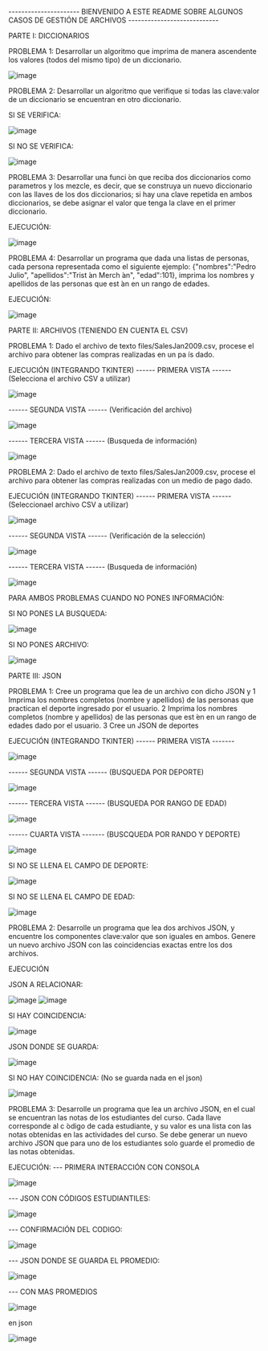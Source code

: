 ---------------------- BIENVENIDO A ESTE README SOBRE ALGUNOS CASOS DE GESTIÓN DE ARCHIVOS ----------------------------

PARTE I: DICCIONARIOS

  PROBLEMA 1: Desarrollar un algoritmo que imprima de manera ascendente los
valores (todos del mismo tipo) de un diccionario.

  ![image](https://github.com/user-attachments/assets/2573d4e7-979a-4231-aa1b-8ef039751035)

  PROBLEMA 2: Desarrollar un algoritmo que verifique si todas las clave:valor de
un diccionario se encuentran en otro diccionario.

  SI SE VERIFICA:
  
  ![image](https://github.com/user-attachments/assets/8825d972-1cca-46db-879f-64f610f2cb78)

  SI NO SE VERIFICA:
  
  ![image](https://github.com/user-attachments/assets/40f320aa-ab07-4d31-947f-46271e3f4919)

  PROBLEMA 3: Desarrollar una funci ́on que reciba dos diccionarios como parametros
y los mezcle, es decir, que se construya un nuevo diccionario con las
llaves de los dos diccionarios; si hay una clave repetida en ambos
diccionarios, se debe asignar el valor que tenga la clave en el
primer diccionario.

  EJECUCIÓN: 
  
  ![image](https://github.com/user-attachments/assets/5ce7a97d-5af2-4405-b786-9a39a964351f)

  PROBLEMA 4: Desarrollar un programa que dada una listas de personas, cada
persona representada como el siguiente ejemplo:
{"nombres":"Pedro Julio", "apellidos":"Trist ́an Merch ́an",
"edad":101}, imprima los nombres y apellidos de las personas que
est ́an en un rango de edades.

  EJECUCIÓN:
  
  ![image](https://github.com/user-attachments/assets/41f00766-bf8d-4405-956e-5deaf4261dd7)

PARTE II: ARCHIVOS (TENIENDO EN CUENTA EL CSV)

  PROBLEMA 1: Dado el archivo de texto files/SalesJan2009.csv, procese el archivo
para obtener las compras realizadas en un pa ́ıs dado.

  EJECUCIÓN (INTEGRANDO TKINTER)
  ------ PRIMERA VISTA ------ (Selecciona el archivo CSV a utilizar)
  
  ![image](https://github.com/user-attachments/assets/8a95f569-6b7e-48bf-9f92-04a05ff78ccd)
  
  ------ SEGUNDA VISTA ------ (Verificación del archivo)
  
  ![image](https://github.com/user-attachments/assets/427889e9-5bd0-4e06-8abc-98b2639ab223)
  
  ------ TERCERA VISTA ------ (Busqueda de información)
  
  ![image](https://github.com/user-attachments/assets/1ba39f24-a641-47ee-849f-e1c21cbef08a)
  

  PROBLEMA 2: Dado el archivo de texto files/SalesJan2009.csv, procese el archivo
para obtener las compras realizadas con un medio de pago dado.

  EJECUCIÓN (INTEGRANDO TKINTER)
  ------ PRIMERA VISTA ------ (Seleccionael archivo CSV a utilizar)
  
  ![image](https://github.com/user-attachments/assets/d4a76d90-99ee-4114-bdc7-2200ec5ea20d)
  
  ------ SEGUNDA VISTA ------ (Verificación de la selección)
  
  ![image](https://github.com/user-attachments/assets/dc33857d-f3cb-4bb0-8ac8-9748bf524850)
  
  ------ TERCERA VISTA ------ (Busqueda de información)
  
  ![image](https://github.com/user-attachments/assets/00f2ca88-b980-47d0-aa45-9c593d1c7b44)
  


PARA AMBOS PROBLEMAS CUANDO NO PONES INFORMACIÓN:

  SI NO PONES LA BUSQUEDA:
  
  ![image](https://github.com/user-attachments/assets/7aeee708-ecca-45be-a048-51b1efb4a684)


  SI NO PONES ARCHIVO:
  
  ![image](https://github.com/user-attachments/assets/0e1c7e3a-e7e0-4c94-87e9-edbe4adaad04)
  

PARTE III: JSON

  PROBLEMA 1: Cree un programa que lea de un archivo con dicho JSON y
1 Imprima los nombres completos (nombre y apellidos) de las personas
que practican el deporte ingresado por el usuario.
2 Imprima los nombres completos (nombre y apellidos) de las personas
que est ́en en un rango de edades dado por el usuario.
3 Cree un JSON de deportes

  EJECUCIÓN (INTEGRANDO TKINTER)
  ------ PRIMERA VISTA -------

  ![image](https://github.com/user-attachments/assets/f467440b-026f-4e5b-a432-e0f924e6aa97)

  
  ------ SEGUNDA VISTA ------ (BUSQUEDA POR DEPORTE)
  
  ![image](https://github.com/user-attachments/assets/d33e5582-45a8-4567-a6df-bed754479e19)

  
  ------ TERCERA VISTA ------ (BUSQUEDA POR RANGO DE EDAD)
  
  ![image](https://github.com/user-attachments/assets/cbbf117e-9e22-4c50-8ee9-e625de823d2e)

  ------ CUARTA VISTA ------- (BUSCQUEDA POR RANDO Y DEPORTE)

  ![image](https://github.com/user-attachments/assets/f35f6ef8-9108-44e0-bc04-06ef4bf59fe0)


  SI NO SE LLENA EL CAMPO DE DEPORTE:

  ![image](https://github.com/user-attachments/assets/ecfbf264-e2d7-4501-b237-a5e68092ce63)

  SI NO SE LLENA EL CAMPO DE EDAD:

  ![image](https://github.com/user-attachments/assets/70dad08e-603b-409d-97df-6a4627a0770e)


  PROBLEMA 2: Desarrolle un programa que lea dos archivos JSON, y encuentre los
componentes clave:valor que son iguales en ambos. Genere un nuevo
archivo JSON con las coincidencias exactas entre los dos archivos.

EJECUCIÓN

JSON A RELACIONAR:

![image](https://github.com/user-attachments/assets/29b48744-40ad-4fe5-b368-871bbcaa436e)
![image](https://github.com/user-attachments/assets/9da88837-50a7-4692-9896-6c963edec963)



SI HAY COINCIDENCIA:

![image](https://github.com/user-attachments/assets/13a5c474-435c-4825-93ce-fb1e7e366457)

JSON DONDE SE GUARDA:

![image](https://github.com/user-attachments/assets/71a195e8-1af1-4943-ba9b-8a6387980e36)

SI NO HAY COINCIDENCIA: (No se guarda nada en el json)

![image](https://github.com/user-attachments/assets/65b8e974-d986-4406-9c3b-7fd23b191bfe)

PROBLEMA 3: Desarrolle un programa que lea un archivo JSON, en el cual se
encuentran las notas de los estudiantes del curso. Cada llave
corresponde al c ́odigo de cada estudiante, y su valor es una lista con
las notas obtenidas en las actividades del curso. Se debe generar un
nuevo archivo JSON que para uno de los estudiantes solo guarde el
promedio de las notas obtenidas.

EJECUCIÓN:
--- PRIMERA INTERACCIÓN CON CONSOLA

![image](https://github.com/user-attachments/assets/77c4f8f7-a025-4c0b-ab60-094a8bff1b5c)

--- JSON CON CÓDIGOS ESTUDIANTILES:

![image](https://github.com/user-attachments/assets/c41dc6c6-c29a-4bd2-b67b-c23c501cab98)

--- CONFIRMACIÓN DEL CODIGO:

![image](https://github.com/user-attachments/assets/aad6f2ab-ceb8-4901-8d4d-d2bc0f74306a)

--- JSON DONDE SE GUARDA EL PROMEDIO:

![image](https://github.com/user-attachments/assets/e53ea49e-a370-470a-b0ac-f0b1a7785011)

--- CON MAS PROMEDIOS

![image](https://github.com/user-attachments/assets/00b596c4-2890-4e14-b86c-a7134cd3afee)

en json

![image](https://github.com/user-attachments/assets/4276948c-6d68-4526-9171-5b158fe95c79)
























  



